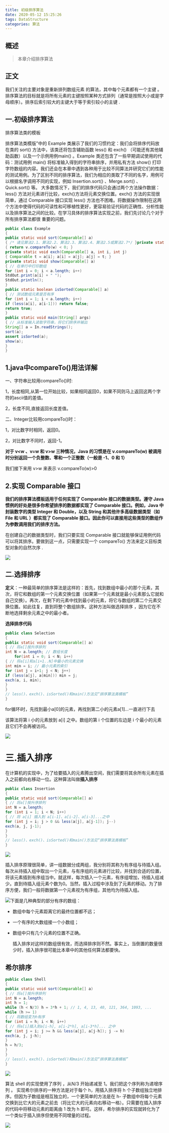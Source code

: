 ```yaml
---
title: 初级排序算法
date: 2020-05-12 15:25:26
tags: DataStructure
categories: 算法
---
```


## 概述

> 本章介绍排序算法

<!--more-->

## 正文

我们关注的主要对象是重新排列数组元素 的算法，其中每个元素都有一个主键 。排序算法的目标就是将所有元素的主键按照某种方式排列（通常是按照大小或是字母顺序）。排序后索引较大的主键大于等于索引较小的主键 . 

## 一.初级排序算法

排序算法类的模板

排序算法类模版”中的 Example 类展示了我们的习惯约定：我们会将排序代码放在类的 sort() 方法中，该类还将包含辅助函数 less() 和 exch() （可能还有其他辅助函数）以及一个示例用例main() 。Example 类还包含了一些早期调试使用的代码：测试用例 main() 将标准输入得到的字符串排序，并用私有方法 show() 打印字符数组的内容。我们还会在本章中遇到各种用于比较不同算法并研究它们的性能的测试用例。为了区别不同的排序算法，我们为相应的类取了不同的名字，用例可以根据名字调用不同的实现，例如 Insertion.sort() 、Merge.sort() 、Quick.sort() 等。
大多数情况下，我们的排序代码只会通过两个方法操作数据：less() 方法对元素进行比较，exch()方法将元素交换位置。exch() 方法的实现很简单，通过 Comparable 接口实现 less() 方法也不困难。将数据操作限制在这两个方法中使得代码的可读性和可移植性更好，更容易验证代码的正确性、分析性能以及排序算法之间的比较。在学习具体的排序算法实现之前，我们先讨论几个对于所有排序算法都很
重要的问题。  

```java
public class Example
{
public static void sort(Comparable[] a)
{ /* 请见算法2.1、算法2.2、算法2.3、算法2.4、算法2.5或算法2.7*/ }private static boolean less(Comparable v, Comparable w)
{ return v.compareTo(w) < 0; }
private static void exch(Comparable[] a, int i, int j)
{ Comparable t = a[i]; a[i] = a[j]; a[j] = t; }
private static void show(Comparable[] a)
{ // 在单行中打印数组
for (int i = 0; i < a.length; i++)
StdOut.print(a[i] + " ");
StdOut.println();
}
public static boolean isSorted(Comparable[] a)
{ // 测试数组元素是否有序
for (int i = 1; i < a.length; i++)
if (less(a[i], a[i-1])) return false;
return true;
}
public static void main(String[] args)
{ // 从标准输入读取字符串，将它们排序并输出
String[] a = In.readStrings();
sort(a);
assert isSorted(a);
show(a);
}
}
```



## 1.java中compareTo()用法详解

一、字符串比较用compareTo()时:

1，长度相同,从第一位开始比较，如果相同返回0，如果不同则马上返回这两个字符的ascii值的差值。

2，长度不同,直接返回长度差值。

二、Integer比较用compareTo()时：

1，对比数字时相同，返回0。

2，对比数字不同时，返回-1。

**对于 v<w 、v=w 和 v>w 三种情况，Java 的习惯是在 v.compareTo(w) 被调用时分别返回一个负整数、零和一个正整数（一般是 -1、0 和 1）**

我们接下来用 v>w 来表示
v.compareTo(w)>0  

## 2.实现 Comparable 接口

**我们的排序算法模板适用于任何实现了 Comparable 接口的数据类型。遵守 Java 惯例的好处是很多你希望排序的数据都实现了 Comparable 接口。例如，Java 中封装数字的类型 Integer 和 Double，以及 String 和其他许多高级数据类型（如 File 和 URL ）都实现了 Comparable 接口。因此你可以直接用这些类型的数组作为参数调用我们的排序方法。**  

在创建自己的数据类型时，我们只要实现 Comparable 接口就能够保证用例代码可以将其排序。要做到这一点，只需要实现一个 compareTo() 方法来定义目标类型对象的自然次序  .

![](https://photos.alitaalice.cn/image/20200513001323.png)

## 二.选择排序

**定义**：一种最简单的排序算法是这样的：首先，找到数组中最小的那个元素，其次，将它和数组的第一个元素交换位置（如果第一个元素就是最小元素那么它就和自己交换）。再次，在剩下的元素中找到最小的元素，将它与数组的第二个元素交换位置。如此往复，直到将整个数组排序。这种方法叫做选择排序 ，因为它在不断地选择剩余元素之中的最小者。  

**选择排序代码**

```java
public class Selection
{
public static void sort(Comparable[] a)
{ // 将a[]按升序排列
int N = a.length; // 数组长度
    for(int i = 0; i < N; i++)
{ // 将a[i]和a[i+1..N]中最小的元素交换
int min = i; // 最小元素的索引
for (int j = i+1; j < N; j++)
if (less(a[j], a[min])) min = j;
exch(a, i, min);
}
}
// less()、exch()、isSorted()和main()方法见“排序算法类模板”
}
```

for循环i时，先找到最小a[0]的元素，再找到第二小的元素a[1]...一直进行下去

该算法将第 i 小的元素放到 a[i] 之中。数组的第 i 个位置的左边是 i 个最小的元素且它们不会再被访问。  

![](https://photos.alitaalice.cn/image/20200513001448.png)

# 三.插入排序

在计算机的实现中，为了给要插入的元素腾出空间，我们需要将其余所有元素在插入之前都向右移动一位。这种算法叫做**插入排序**   

```java
public class Insertion
{
public static void sort(Comparable[] a)
{ // 将a[]按升序排列
int N = a.length;
for (int i = 1; i < N; i++)
{ // 将 a[i] 插入到 a[i-1]、a[i-2]、a[i-3]...之中
for (int j = i; j > 0 && less(a[j], a[j-1]); j--)
exch(a, j, j-1);
}
}
// less()、exch()、isSorted()和main()方法见“排序算法类模板”
}
```

![](https://photos.alitaalice.cn/image/20200513001419.png)

插入排序原理很简单，讲一组数据分成两组，我分别将其称为有序组与待插入组。每次从待插入组中取出一个元素，与有序组的元素进行比较，并找到合适的位置，将该元素插到有序组当中。就这样，每次插入一个元素，有序组增加，待插入组减少。直到待插入组元素个数为0。当然，插入过程中涉及到了元素的移动。为了排序方便，我们一般将数据第一个元素视为有序组，其他均为待插入组。

![](https://photos.alitaalice.cn/image/20200513001521.png)下面是几种典型的部分有序的数组：

- 数组中每个元素距离它的最终位置都不远；

- 一个有序的大数组接一个小数组；

- 数组中只有几个元素的位置不正确。

  插入排序对这样的数组很有效，而选择排序则不然。事实上，当倒置的数量很少时，插入排序很可能比本章中的其他任何算法都要快。  

## 希尔排序

```java
public class Shell
{
public static void sort(Comparable[] a)
{ // 将a[]按升序排列
int N = a.length;
int h = 1;
while (h < N/3) h = 3*h + 1; // 1, 4, 13, 40, 121, 364, 1093, ...
while (h >= 1)
{ // 将数组变为h有序
for (int i = h; i < N; i++)
{ // 将a[i]插入到a[i-h], a[i-2*h], a[i-3*h]... 之中
for (int j = i; j >= h && less(a[j], a[j-h]); j -= h)
exch(a, j, j-h);
}
h = h/3;
}
}
// less()、exch()、isSorted()和main()方法见“排序算法类模板”
}  
```

![](https://photos.alitaalice.cn/image/20200513154601.png)

算法 shell 的实现使用了序列 ，从N/3 开始递减至 1。我们把这个序列称为递增序列 。  实现希尔排序的一种方法是对于每个 h，用插入排序将 h 个子数组独立地排序。但因为子数组是相互独立的，一个更简单的方法是在 h- 子数组中将每个元素交换到比它大的元素之前去（将比它大的元素向右移动一格）。只需要在插入排序的代码中将移动元素的距离由 1 改为 h 即可。这样，希尔排序的实现就转化为了一个类似于插入排序但使用不同增量的过程。  

![](https://photos.alitaalice.cn/image/20200513154809.png)


